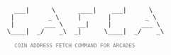 <pre>
   ___|      \      ____|    ___|      \    
  |         _ \     |       |         _ \   
  |        ___ \    __|     |        ___ \  
 \____|  _/    _\  _|      \____|  _/    _\ 
                                            
   <code style="color: grey">COIN ADDRESS FETCH COMMAND FOR ARCADES</code>
____________________________________________
</pre>
